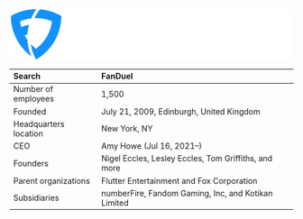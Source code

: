 <center><img src="../sportsbook_info/FanDuel-logo_Horz_DarkBG.png"><center> 

    
| Search                | FanDuel                                              |
|:----------------------|:-----------------------------------------------------|
| Number of employees   | 1,500                                                |
| Founded               | July 21, 2009, Edinburgh, United Kingdom             |
| Headquarters location | New York, NY                                         |
| CEO                   | Amy Howe (Jul 16, 2021–)                             |
| Founders              | Nigel Eccles, Lesley Eccles, Tom Griffiths, and more |
| Parent organizations  | Flutter Entertainment and Fox Corporation            |
| Subsidiaries          | numberFire, Fandom Gaming, Inc, and Kotikan Limited  | 
    
